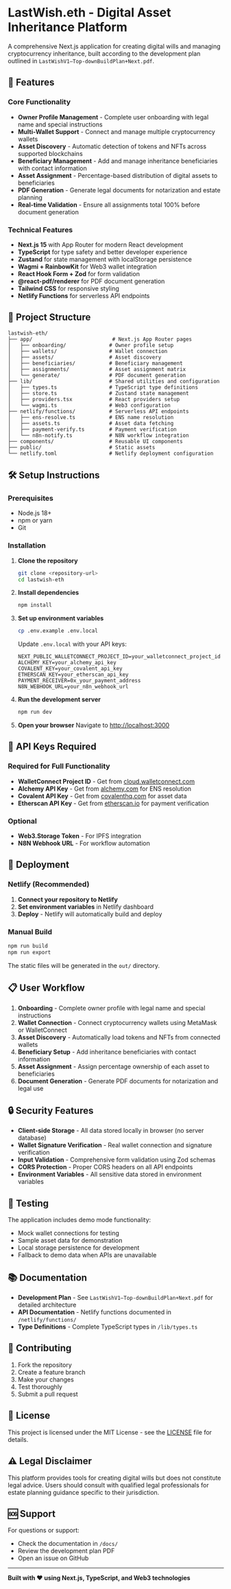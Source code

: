# LastWish.eth - Digital Asset Inheritance Platform

A comprehensive Next.js application for creating digital wills and managing cryptocurrency inheritance, built according to the development plan outlined in `LastWishV1—Top‑downBuildPlan+Next.pdf`.

## 🚀 Features

### Core Functionality
- **Owner Profile Management** - Complete user onboarding with legal name and special instructions
- **Multi-Wallet Support** - Connect and manage multiple cryptocurrency wallets
- **Asset Discovery** - Automatic detection of tokens and NFTs across supported blockchains
- **Beneficiary Management** - Add and manage inheritance beneficiaries with contact information
- **Asset Assignment** - Percentage-based distribution of digital assets to beneficiaries
- **PDF Generation** - Generate legal documents for notarization and estate planning
- **Real-time Validation** - Ensure all assignments total 100% before document generation

### Technical Features
- **Next.js 15** with App Router for modern React development
- **TypeScript** for type safety and better developer experience
- **Zustand** for state management with localStorage persistence
- **Wagmi + RainbowKit** for Web3 wallet integration
- **React Hook Form + Zod** for form validation
- **@react-pdf/renderer** for PDF document generation
- **Tailwind CSS** for responsive styling
- **Netlify Functions** for serverless API endpoints

## 📁 Project Structure

```
lastwish-eth/
├── app/                          # Next.js App Router pages
│   ├── onboarding/              # Owner profile setup
│   ├── wallets/                 # Wallet connection
│   ├── assets/                  # Asset discovery
│   ├── beneficiaries/           # Beneficiary management
│   ├── assignments/             # Asset assignment matrix
│   └── generate/                # PDF document generation
├── lib/                         # Shared utilities and configuration
│   ├── types.ts                 # TypeScript type definitions
│   ├── store.ts                 # Zustand state management
│   ├── providers.tsx            # React providers setup
│   └── wagmi.ts                 # Web3 configuration
├── netlify/functions/           # Serverless API endpoints
│   ├── ens-resolve.ts           # ENS name resolution
│   ├── assets.ts                # Asset data fetching
│   ├── payment-verify.ts        # Payment verification
│   └── n8n-notify.ts            # N8N workflow integration
├── components/                  # Reusable UI components
├── public/                      # Static assets
└── netlify.toml                 # Netlify deployment configuration
```

## 🛠️ Setup Instructions

### Prerequisites
- Node.js 18+ 
- npm or yarn
- Git

### Installation

1. **Clone the repository**
   ```bash
   git clone <repository-url>
   cd lastwish-eth
   ```

2. **Install dependencies**
   ```bash
   npm install
   ```

3. **Set up environment variables**
   ```bash
   cp .env.example .env.local
   ```
   
   Update `.env.local` with your API keys:
   ```env
   NEXT_PUBLIC_WALLETCONNECT_PROJECT_ID=your_walletconnect_project_id
   ALCHEMY_KEY=your_alchemy_api_key
   COVALENT_KEY=your_covalent_api_key
   ETHERSCAN_KEY=your_etherscan_api_key
   PAYMENT_RECEIVER=0x_your_payment_address
   N8N_WEBHOOK_URL=your_n8n_webhook_url
   ```

4. **Run the development server**
   ```bash
   npm run dev
   ```

5. **Open your browser**
   Navigate to [http://localhost:3000](http://localhost:3000)

## 🔧 API Keys Required

### Required for Full Functionality
- **WalletConnect Project ID** - Get from [cloud.walletconnect.com](https://cloud.walletconnect.com/)
- **Alchemy API Key** - Get from [alchemy.com](https://alchemy.com/) for ENS resolution
- **Covalent API Key** - Get from [covalenthq.com](https://covalenthq.com/) for asset data
- **Etherscan API Key** - Get from [etherscan.io](https://etherscan.io/) for payment verification

### Optional
- **Web3.Storage Token** - For IPFS integration
- **N8N Webhook URL** - For workflow automation

## 🚀 Deployment

### Netlify (Recommended)

1. **Connect your repository to Netlify**
2. **Set environment variables** in Netlify dashboard
3. **Deploy** - Netlify will automatically build and deploy

### Manual Build

```bash
npm run build
npm run export
```

The static files will be generated in the `out/` directory.

## 📋 User Workflow

1. **Onboarding** - Complete owner profile with legal name and special instructions
2. **Wallet Connection** - Connect cryptocurrency wallets using MetaMask or WalletConnect
3. **Asset Discovery** - Automatically load tokens and NFTs from connected wallets
4. **Beneficiary Setup** - Add inheritance beneficiaries with contact information
5. **Asset Assignment** - Assign percentage ownership of each asset to beneficiaries
6. **Document Generation** - Generate PDF documents for notarization and legal use

## 🔒 Security Features

- **Client-side Storage** - All data stored locally in browser (no server database)
- **Wallet Signature Verification** - Real wallet connection and signature verification
- **Input Validation** - Comprehensive form validation using Zod schemas
- **CORS Protection** - Proper CORS headers on all API endpoints
- **Environment Variables** - All sensitive data stored in environment variables

## 🧪 Testing

The application includes demo mode functionality:
- Mock wallet connections for testing
- Sample asset data for demonstration
- Local storage persistence for development
- Fallback to demo data when APIs are unavailable

## 📚 Documentation

- **Development Plan** - See `LastWishV1—Top‑downBuildPlan+Next.pdf` for detailed architecture
- **API Documentation** - Netlify functions documented in `/netlify/functions/`
- **Type Definitions** - Complete TypeScript types in `/lib/types.ts`

## 🤝 Contributing

1. Fork the repository
2. Create a feature branch
3. Make your changes
4. Test thoroughly
5. Submit a pull request

## 📄 License

This project is licensed under the MIT License - see the [LICENSE](LICENSE) file for details.

## ⚠️ Legal Disclaimer

This platform provides tools for creating digital wills but does not constitute legal advice. Users should consult with qualified legal professionals for estate planning guidance specific to their jurisdiction.

## 🆘 Support

For questions or support:
- Check the documentation in `/docs/`
- Review the development plan PDF
- Open an issue on GitHub

---

**Built with ❤️ using Next.js, TypeScript, and Web3 technologies**
